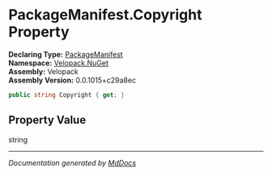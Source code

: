 ﻿<!--  
  <auto-generated>   
    The contents of this file were generated by a tool.  
    Changes to this file may be list if the file is regenerated  
  </auto-generated>   
-->

# PackageManifest.Copyright Property

**Declaring Type:** [PackageManifest](../index.md)  
**Namespace:** [Velopack.NuGet](../../index.md)  
**Assembly:** Velopack  
**Assembly Version:** 0.0.1015+c29a8ec

```csharp
public string Copyright { get; }
```

## Property Value

string

___

*Documentation generated by [MdDocs](https://github.com/ap0llo/mddocs)*
